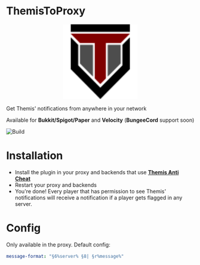 # ThemisToProxy
<p align="center">
    <img src="./logo.png" height="200" alt="Logo" />
</p>

Get Themis' notifications from anywhere in your network

Available for **Bukkit/Spigot/Paper** and **Velocity** (**BungeeCord** support soon)

![Build](https://github.com/Adrigamer2950/AdriAPI/actions/workflows/build.yml/badge.svg)

# Installation
- Install the plugin in your proxy and backends that use [**Themis Anti Cheat**](https://www.spigotmc.org/resources/themis-anti-cheat-1-17-1-21-bedrock-support-paper-compatibility-free-optimized.90766/)
- Restart your proxy and backends
- You're done! Every player that has permission to see Themis' notifications will receive a notification
  if a player gets flagged in any server.

# Config
Only available in the proxy. Default config:
```yaml
message-format: "§6%server% §8| §r%message%"
```